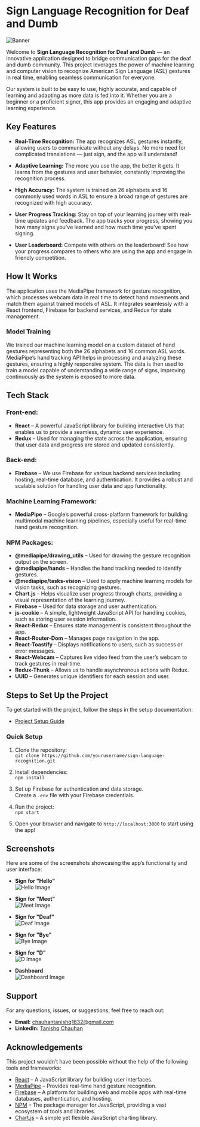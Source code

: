 # **Sign Language Recognition for Deaf and Dumb**

![Banner](./public/banner.png)

Welcome to **Sign Language Recognition for Deaf and Dumb** — an innovative application designed to bridge communication gaps for the deaf and dumb community. This project leverages the power of machine learning and computer vision to recognize American Sign Language (ASL) gestures in real time, enabling seamless communication for everyone.

Our system is built to be easy to use, highly accurate, and capable of learning and adapting as more data is fed into it. Whether you are a beginner or a proficient signer, this app provides an engaging and adaptive learning experience.

## **Key Features**

- **Real-Time Recognition:** The app recognizes ASL gestures instantly, allowing users to communicate without any delays. No more need for complicated translations — just sign, and the app will understand!
  
- **Adaptive Learning:** The more you use the app, the better it gets. It learns from the gestures and user behavior, constantly improving the recognition process.
  
- **High Accuracy:** The system is trained on 26 alphabets and 16 commonly used words in ASL to ensure a broad range of gestures are recognized with high accuracy.
  
- **User Progress Tracking:** Stay on top of your learning journey with real-time updates and feedback. The app tracks your progress, showing you how many signs you've learned and how much time you've spent signing.
  
- **User Leaderboard:** Compete with others on the leaderboard! See how your progress compares to others who are using the app and engage in friendly competition.

## **How It Works**

The application uses the MediaPipe framework for gesture recognition, which processes webcam data in real time to detect hand movements and match them against trained models of ASL. It integrates seamlessly with a React frontend, Firebase for backend services, and Redux for state management.

### **Model Training**

We trained our machine learning model on a custom dataset of hand gestures representing both the 26 alphabets and 16 common ASL words. MediaPipe’s hand tracking API helps in processing and analyzing these gestures, ensuring a highly responsive system. The data is then used to train a model capable of understanding a wide range of signs, improving continuously as the system is exposed to more data.

## **Tech Stack**

### **Front-end:**
- **React** – A powerful JavaScript library for building interactive UIs that enables us to provide a seamless, dynamic user experience.
- **Redux** – Used for managing the state across the application, ensuring that user data and progress are stored and updated consistently.

### **Back-end:**
- **Firebase** – We use Firebase for various backend services including hosting, real-time database, and authentication. It provides a robust and scalable solution for handling user data and app functionality.

### **Machine Learning Framework:**
- **MediaPipe** – Google’s powerful cross-platform framework for building multimodal machine learning pipelines, especially useful for real-time hand gesture recognition.

### **NPM Packages:**
- **@mediapipe/drawing_utils** – Used for drawing the gesture recognition output on the screen.
- **@mediapipe/hands** – Handles the hand tracking needed to identify gestures.
- **@mediapipe/tasks-vision** – Used to apply machine learning models for vision tasks, such as recognizing gestures.
- **Chart.js** – Helps visualize user progress through charts, providing a visual representation of the learning journey.
- **Firebase** – Used for data storage and user authentication.
- **js-cookie** – A simple, lightweight JavaScript API for handling cookies, such as storing user session information.
- **React-Redux** – Ensures state management is consistent throughout the app.
- **React-Router-Dom** – Manages page navigation in the app.
- **React-Toastify** – Displays notifications to users, such as success or error messages.
- **React-Webcam** – Captures live video feed from the user’s webcam to track gestures in real-time.
- **Redux-Thunk** – Allows us to handle asynchronous actions with Redux.
- **UUID** – Generates unique identifiers for each session and user.

## **Steps to Set Up the Project**

To get started with the project, follow the steps in the setup documentation:

- [Project Setup Guide](https://docs.google.com/document/d/1siwZjc0LJQgKTn__vtzs8tMfr9OElrsThmqmRJc9dHE/edit?usp=sharing)

### **Quick Setup**
1. Clone the repository:  
   `git clone https://github.com/yourusername/sign-language-recognition.git`
   
2. Install dependencies:  
   `npm install`
   
3. Set up Firebase for authentication and data storage.  
   Create a `.env` file with your Firebase credentials.

4. Run the project:  
   `npm start`

5. Open your browser and navigate to `http://localhost:3000` to start using the app!

## **Screenshots**

Here are some of the screenshots showcasing the app’s functionality and user interface:

- **Sign for "Hello"**  
  ![Hello Image](./public/screenshots/Hello.jpg)

- **Sign for "Meet"**  
  ![Meet Image](./public/screenshots/Meet.jpg)

- **Sign for "Deaf"**  
  ![Deaf Image](./public/screenshots/Deaf.jpg)

- **Sign for "Bye"**  
  ![Bye Image](./public/screenshots/Bye.jpg)

- **Sign for "D"**  
  ![D Image](./public/screenshots/D.jpg)

- **Dashboard**  
  ![Dashboard Image](./public/screenshots/dasboard.jpeg)

## **Support**

For any questions, issues, or suggestions, feel free to reach out:

- **Email:** chauhantanishq1632@gmail.com  
- **LinkedIn:** [Tanishq Chauhan](https://www.linkedin.com/in/tanishq-chauhan-936b25258/)

## **Acknowledgements**

This project wouldn’t have been possible without the help of the following tools and frameworks:

- [React](https://react.dev/) – A JavaScript library for building user interfaces.
- [MediaPipe](https://developers.google.com/mediapipe) – Provides real-time hand gesture recognition.
- [Firebase](https://firebase.google.com/) – A platform for building web and mobile apps with real-time databases, authentication, and hosting.
- [NPM](https://www.npmjs.com/) – The package manager for JavaScript, providing a vast ecosystem of tools and libraries.
- [Chart.js](https://www.chartjs.org/) – A simple yet flexible JavaScript charting library.
